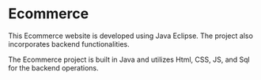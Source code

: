 # Ecommerce
This Ecommerce website is developed using Java Eclipse. The project also incorporates backend functionalities.

The Ecommerce project is built in Java and utilizes Html, CSS, JS, and Sql for the backend operations.
